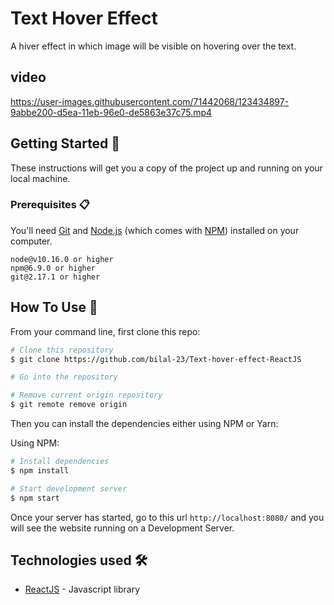 # Text Hover Effect
A hiver effect in which image will be visible on hovering over the text.

## video

https://user-images.githubusercontent.com/71442068/123434897-9abbe200-d5ea-11eb-96e0-de5863e37c75.mp4

## Getting Started 🚀

These instructions will get you a copy of the project up and running on your local machine.

### Prerequisites 📋

You'll need [Git](https://git-scm.com) and [Node.js](https://nodejs.org/en/download/) (which comes with [NPM](http://npmjs.com)) installed on your computer.

```
node@v10.16.0 or higher
npm@6.9.0 or higher
git@2.17.1 or higher
```

## How To Use 🔧

From your command line, first clone this repo:

```bash
# Clone this repository
$ git clone https://github.com/bilal-23/Text-hover-effect-ReactJS

# Go into the repository

# Remove current origin repository
$ git remote remove origin
```

Then you can install the dependencies either using NPM or Yarn:

Using NPM:

```bash
# Install dependencies
$ npm install

# Start development server
$ npm start
```
Once your server has started, go to this url `http://localhost:8080/` and you will see the website running on a Development Server.


## Technologies used 🛠️

- [ReactJS](https://reactjs.org) - Javascript library


